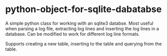# python-object-for-sqlite-dabatabse

A simple python class for working with an sqlite3 databse.
Most useful when parsing a log file, extracting log lines and inserting the log lines in a database. Can be modified to work for different log line formats.

Supports creating a new table, inserting to the table and querying from the table.
